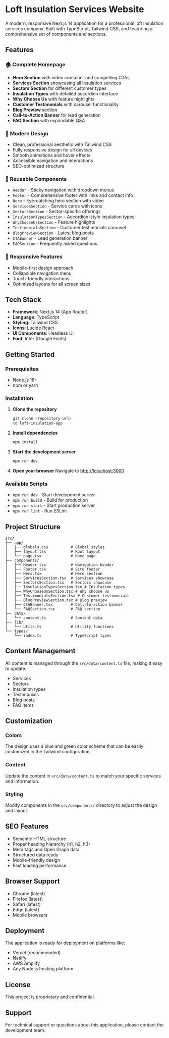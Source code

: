 # Loft Insulation Services Website

A modern, responsive Next.js 14 application for a professional loft insulation services company. Built with TypeScript, Tailwind CSS, and featuring a comprehensive set of components and sections.

## Features

### 🏠 **Complete Homepage**
- **Hero Section** with video container and compelling CTAs
- **Services Section** showcasing all insulation services
- **Sectors Section** for different customer types
- **Insulation Types** with detailed accordion interface
- **Why Choose Us** with feature highlights
- **Customer Testimonials** with carousel functionality
- **Blog Preview** section
- **Call-to-Action Banner** for lead generation
- **FAQ Section** with expandable Q&A

### 🎨 **Modern Design**
- Clean, professional aesthetic with Tailwind CSS
- Fully responsive design for all devices
- Smooth animations and hover effects
- Accessible navigation and interactions
- SEO-optimized structure

### 🧩 **Reusable Components**
- `Header` - Sticky navigation with dropdown menus
- `Footer` - Comprehensive footer with links and contact info
- `Hero` - Eye-catching hero section with video
- `ServicesSection` - Service cards with icons
- `SectorsSection` - Sector-specific offerings
- `InsulationTypesSection` - Accordion-style insulation types
- `WhyChooseUsSection` - Feature highlights
- `TestimonialsSection` - Customer testimonials carousel
- `BlogPreviewSection` - Latest blog posts
- `CTABanner` - Lead generation banner
- `FAQSection` - Frequently asked questions

### 📱 **Responsive Features**
- Mobile-first design approach
- Collapsible navigation menu
- Touch-friendly interactions
- Optimized layouts for all screen sizes

## Tech Stack

- **Framework**: Next.js 14 (App Router)
- **Language**: TypeScript
- **Styling**: Tailwind CSS
- **Icons**: Lucide React
- **UI Components**: Headless UI
- **Font**: Inter (Google Fonts)

## Getting Started

### Prerequisites
- Node.js 18+ 
- npm or yarn

### Installation

1. **Clone the repository**
   ```bash
   git clone <repository-url>
   cd loft-insulation-app
   ```

2. **Install dependencies**
   ```bash
   npm install
   ```

3. **Start the development server**
   ```bash
   npm run dev
   ```

4. **Open your browser**
   Navigate to [http://localhost:3000](http://localhost:3000)

### Available Scripts

- `npm run dev` - Start development server
- `npm run build` - Build for production
- `npm run start` - Start production server
- `npm run lint` - Run ESLint

## Project Structure

```
src/
├── app/
│   ├── globals.css          # Global styles
│   ├── layout.tsx           # Root layout
│   └── page.tsx             # Home page
├── components/
│   ├── Header.tsx           # Navigation header
│   ├── Footer.tsx           # Site footer
│   ├── Hero.tsx             # Hero section
│   ├── ServicesSection.tsx  # Services showcase
│   ├── SectorsSection.tsx   # Sectors showcase
│   ├── InsulationTypesSection.tsx # Insulation types
│   ├── WhyChooseUsSection.tsx # Why choose us
│   ├── TestimonialsSection.tsx # Customer testimonials
│   ├── BlogPreviewSection.tsx # Blog preview
│   ├── CTABanner.tsx        # Call-to-action banner
│   └── FAQSection.tsx       # FAQ section
├── data/
│   └── content.ts           # Content data
├── lib/
│   └── utils.ts             # Utility functions
└── types/
    └── index.ts             # TypeScript types
```

## Content Management

All content is managed through the `src/data/content.ts` file, making it easy to update:
- Services
- Sectors
- Insulation types
- Testimonials
- Blog posts
- FAQ items

## Customization

### Colors
The design uses a blue and green color scheme that can be easily customized in the Tailwind configuration.

### Content
Update the content in `src/data/content.ts` to match your specific services and information.

### Styling
Modify components in the `src/components/` directory to adjust the design and layout.

## SEO Features

- Semantic HTML structure
- Proper heading hierarchy (h1, h2, h3)
- Meta tags and Open Graph data
- Structured data ready
- Mobile-friendly design
- Fast loading performance

## Browser Support

- Chrome (latest)
- Firefox (latest)
- Safari (latest)
- Edge (latest)
- Mobile browsers

## Deployment

The application is ready for deployment on platforms like:
- Vercel (recommended)
- Netlify
- AWS Amplify
- Any Node.js hosting platform

## License

This project is proprietary and confidential.

## Support

For technical support or questions about this application, please contact the development team.